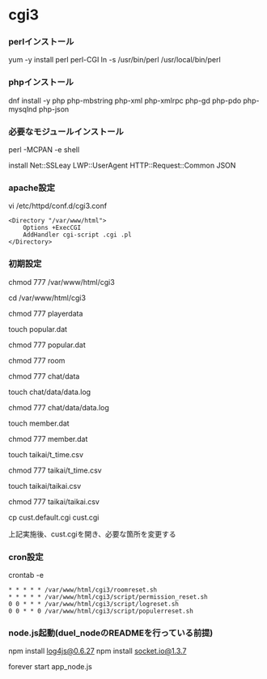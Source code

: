 # cgi3

### perlインストール
yum -y install perl perl-CGI
ln -s /usr/bin/perl /usr/local/bin/perl

### phpインストール
dnf install -y php php-mbstring php-xml php-xmlrpc php-gd php-pdo php-mysqlnd php-json

### 必要なモジュールインストール
perl -MCPAN -e shell

install Net::SSLeay LWP::UserAgent HTTP::Request::Common JSON

### apache設定
vi /etc/httpd/conf.d/cgi3.conf

```
<Directory "/var/www/html">
    Options +ExecCGI
    AddHandler cgi-script .cgi .pl
</Directory>
```

### 初期設定
chmod 777 /var/www/html/cgi3

cd /var/www/html/cgi3

chmod 777 playerdata

touch popular.dat

chmod 777 popular.dat

chmod 777 room

chmod 777 chat/data

touch chat/data/data.log

chmod 777 chat/data/data.log

touch member.dat

chmod 777 member.dat

touch taikai/t_time.csv

chmod 777 taikai/t_time.csv

touch taikai/taikai.csv

chmod 777 taikai/taikai.csv

cp cust.default.cgi cust.cgi

上記実施後、cust.cgiを開き、必要な箇所を変更する

### cron設定
crontab -e

```
* * * * * /var/www/html/cgi3/roomreset.sh
* * * * * /var/www/html/cgi3/script/permission_reset.sh
0 0 * * * /var/www/html/cgi3/script/logreset.sh
0 0 * * 0 /var/www/html/cgi3/script/populerreset.sh
```

### node.js起動(duel_nodeのREADMEを行っている前提)
npm install log4js@0.6.27
npm install socket.io@1.3.7

forever start app_node.js
